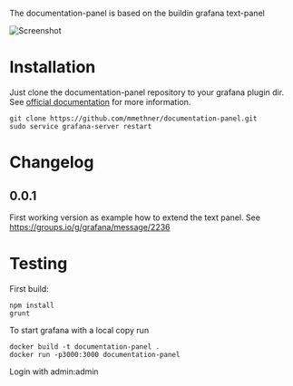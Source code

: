 The documentation-panel is based on the buildin grafana text-panel

![Screenshot](https://raw.githubusercontent.com/mmethner/documentation-panel/master/src/img/documentation-panel.png)

# Installation

Just clone the documentation-panel repository to your 
grafana plugin dir. See [official documentation](http://docs.grafana.org/plugins/installation/) 
for more information.

```
git clone https://github.com/mmethner/documentation-panel.git
sudo service grafana-server restart
```

# Changelog

## 0.0.1

First working version as example how to extend the text panel.
See https://groups.io/g/grafana/message/2236

# Testing

First build:

```
npm install
grunt
```

To start grafana with a local copy run

```
docker build -t documentation-panel .
docker run -p3000:3000 documentation-panel
```

Login with admin:admin
